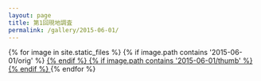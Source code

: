 ```yaml
---
layout: page
title: 第1回現地調査
permalink: /gallery/2015-06-01/
---
```

<section id="photos">
{% for image in site.static_files %}
{% if image.path contains '2015-06-01/orig' %}
<a href="{{ image.path }}">
{% endif %}
{% if image.path contains '2015-06-01/thumb' %}
<amp-img src="{{ image.path }}" layout="responsive" width="4" height="3" />
{% endif %}
</a>
{% endfor %}
</section>
